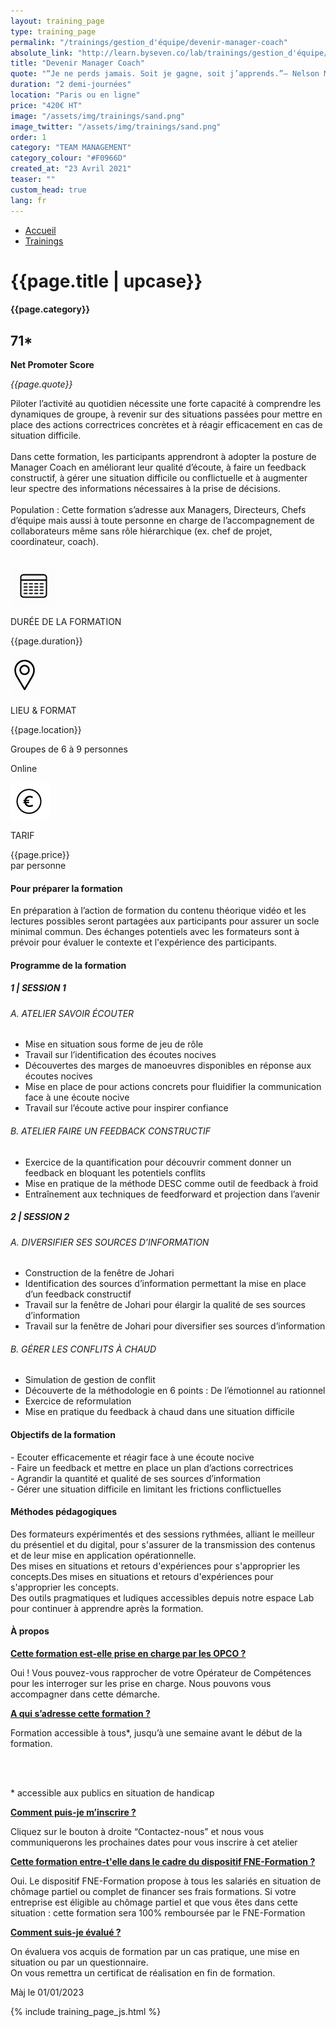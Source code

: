 ```yaml
---
layout: training_page
type: training_page
permalink: "/trainings/gestion_d'équipe/devenir-manager-coach"
absolute_link: "http://learn.byseven.co/lab/trainings/gestion_d'équipe/devenir-manager-coach"
title: "Devenir Manager Coach"
quote: "“Je ne perds jamais. Soit je gagne, soit j’apprends.”– Nelson Mandala"
duration: "2 demi-journées"
location: "Paris ou en ligne"
price: "420€ HT"
image: "/assets/img/trainings/sand.png"
image_twitter: "/assets/img/trainings/sand.png"
order: 1
category: "TEAM MANAGEMENT"
category_colour: "#F0966D"
created_at: "23 Avril 2021"
teaser: ""
custom_head: true
lang: fr
---
```


<div class="trainings-breadcrumb">
  <nav aria-label="Breadcrumb" class="breadcrumb">
    <ul>
        <li><a href="/">Accueil</a></li>
        <li><a href="/trainings">Trainings</a></li>
    </ul>
  </nav>
</div>
<div class="training-page-main">
  <div class="training-page-main-banner">
    <div class="training-page-main-banner-left">
      <div>
        <h1 class="training-page-main-banner-left-title">{{page.title | upcase}}</h1>
          <div class='category-score'><h4 class="training-page-main-banner-left-category" style="background: {{page.category_colour}};">{{page.category}}</h4>
            <div class='net-promote-score'><h2>71<span>&#42;</span></h2>
              <p><strong>Net Promoter Score</strong></p>
            </div>
          </div>
        <p class="training-page-main-banner-left-quote"><em>{{page.quote}}</em></p>
      </div>
      <p class="training-page-main-banner-left-description">Piloter l’activité au quotidien nécessite une forte capacité à comprendre les dynamiques de groupe, à revenir sur des situations passées pour mettre en place des actions correctrices concrètes et à réagir efficacement en cas de situation difficile.<br><br>
      Dans cette formation, les participants apprendront à adopter la posture de Manager Coach en améliorant leur qualité d’écoute, à faire un feedback constructif, à gérer une situation difficile ou conflictuelle et à augmenter leur spectre des informations nécessaires à la prise de décisions.<br><br><span>Population :</span> Cette formation s’adresse aux Managers, Directeurs, Chefs d’équipe mais aussi à toute personne en charge de l’accompagnement de collaborateurs même sans rôle hiérarchique (ex. chef de projet, coordinateur, coach).
      </p>
    </div>
    <div class="training-page-main-banner-right">
      <img src="{{page.image}}" alt="">
    </div>
  </div>
</div>
<div class="training-page-infos" style="background: {{page.category_colour}};">
  <div class="training-pages-infos-date">
    <img src="/assets/img/PICTO_DATE.png" alt="" class='training-page-picto'>
    <div class="traning-pages-info-text">
        <p>DURÉE DE LA FORMATION</p>
        <p>{{page.duration}}</p>
    </div>
  </div>
  <div class="training-pages-infos-place">
    <img src="/assets/img/PICTO_LIEU.png" alt="" class='training-page-picto'>
    <div class="traning-pages-info-text">
        <p>LIEU & FORMAT</p>
        <p>{{page.location}}</p>
        <p>Groupes de 6 à 9 personnes</p>
        <p>Online</p>
    </div>
  </div>
  <div class="training-pages-infos-price">
    <img src="/assets/img/PICTO_TARIFS.png" alt="" class='training-page-picto'>
    <div class="traning-pages-info-text">
        <p class="align">TARIF</p>
        <p>{{page.price}} <br>par personne</p>
    </div>
  </div>
</div>
<div class="training-page-main-description">
  <div class="training-page-main-description-left" >
    <h4 style="text-decoration-color: {{page.category_colour}};">Pour préparer la formation</h4>
    <p>En préparation à l’action de formation du contenu théorique vidéo et les lectures possibles seront partagées aux participants pour assurer un socle minimal commun. Des échanges potentiels avec les formateurs sont à prévoir pour évaluer le contexte et l'expérience des participants.</p>
    <h4 style="text-decoration-color: {{page.category_colour}};">Programme de la formation</h4>
    <h5 style="color: {{page.category_colour}};">1 | SESSION 1</h5>
    <h6>A. ATELIER SAVOIR ÉCOUTER</h6>
    <ul>
      <li>Mise en situation sous forme de jeu de rôle</li>
      <li>Travail sur l’identification des écoutes nocives</li>
      <li>Découvertes des marges de manoeuvres disponibles en réponse aux écoutes nocives</li>
      <li>Mise en place de pour actions concrets pour fluidifier la communication face à une écoute nocive</li>
      <li>Travail sur l’écoute active pour inspirer confiance</li>
    </ul>
    <h6>B. ATELIER FAIRE UN FEEDBACK CONSTRUCTIF</h6>
    <ul>
      <li>Exercice de la quantification pour découvrir comment donner un feedback en bloquant les potentiels conflits</li>
      <li>Mise en pratique de la méthode DESC comme outil de feedback à froid</li>
      <li>Entraînement aux techniques de feedforward et projection dans l’avenir</li>
    </ul>
    <h5 style="color: {{page.category_colour}};">2 | SESSION 2</h5>
    <h6>A. DIVERSIFIER SES SOURCES D’INFORMATION</h6>
    <ul>
      <li>Construction de la fenêtre de Johari</li>
      <li>Identification des sources d’information permettant la mise en place d’un feedback constructif</li>
      <li>Travail sur la fenêtre de Johari pour élargir la qualité de ses sources d’information</li>
      <li>Travail sur la fenêtre de Johari pour diversifier ses sources d’information </li>
    </ul>
    <h6>B. GÉRER LES CONFLITS À CHAUD</h6>
    <ul>
      <li>Simulation de gestion de conflit</li>
      <li>Découverte de la méthodologie en 6 points : De l’émotionnel au rationnel</li>
      <li>Exercice de reformulation</li>
      <li>Mise en pratique du feedback à chaud dans une situation difficile</li>
    </ul>
  </div>
  <div class="training-page-main-description-right" >
    <div>
      <h4 style="text-decoration-color: {{page.category_colour}};">Objectifs de la formation</h4>
      <p>
        - Ecouter efficacemente et réagir face à une écoute nocive<br>
        - Faire un feedback et mettre en place un plan d’actions correctrices<br>
        - Agrandir la quantité et qualité de ses sources d’information<br>
        - Gérer une situation difficile en limitant les frictions conflictuelles
      </p>
      <h4 style="text-decoration-color: {{page.category_colour}};">Méthodes pédagogiques</h4>
      <p>
        Des formateurs expérimentés et des sessions rythmées, alliant le meilleur du présentiel et du digital, pour s'assurer de la transmission des contenus et de leur mise en application opérationnelle. <br>
        Des mises en situations et retours d'expériences pour s'approprier les concepts.Des mises en situations et retours d'expériences pour s'approprier les concepts. <br>
        Des outils pragmatiques et ludiques accessibles depuis notre espace Lab pour continuer à apprendre après la formation.
      </p>
      <h4 style="text-decoration-color: {{page.category_colour}};">À propos</h4>
      <div class="training-page-faq-element">
        <a class='training-page-faq-question-link' data-toggle="collapse" href="#collapse1" role="button" aria-expanded="false" aria-controls="collapse1" style="color: {{page.category_colour}};">
          <div class="training-page-faq-question flex-row-between-centered">
            <p><strong>Cette formation est-elle prise en charge par les OPCO ?</strong></p>
            <i class="fas fa-angle-down fa-2x"></i>
            <i class="fas fa-angle-up fa-2x hidden"></i>
          </div>
        </a>
        <div class="training-page-faq-answer collapse" id="collapse1">
          <p>Oui ! Vous pouvez-vous rapprocher de votre Opérateur de Compétences pour les interroger sur les prise en charge. Nous pouvons vous accompagner dans cette démarche.</p>
        </div>
      </div>
      <div class="training-page-faq-element">
        <a class='training-page-faq-question-link' data-toggle="collapse" href="#collapse2" role="button" aria-expanded="false" aria-controls="collapse2" style="color: {{page.category_colour}};">
          <div class="training-page-faq-question flex-row-between-centered">
            <p><strong>A qui s’adresse cette formation ?</strong></p>
            <i class="fas fa-angle-down fa-2x"></i>
            <i class="fas fa-angle-up fa-2x hidden"></i>
          </div>
        </a>
        <div class="training-page-faq-answer collapse" id="collapse2">
          <p>Formation accessible à tous*, jusqu’à une semaine avant le début de la formation.</p><br><br>
          <p> * accessible aux publics en situation de handicap</p>
        </div>
      </div>
      <div class="training-page-faq-element">
        <a class='training-page-faq-question-link' data-toggle="collapse" href="#collapse3" role="button" aria-expanded="false" aria-controls="collapse3" style="color: {{page.category_colour}};">
          <div class="training-page-faq-question flex-row-between-centered">
            <p><strong>Comment puis-je m’inscrire ?</strong></p>
            <i class="fas fa-angle-down fa-2x"></i>
            <i class="fas fa-angle-up fa-2x hidden"></i>
          </div>
        </a>
        <div class="training-page-faq-answer collapse" id="collapse3">
          <p>Cliquez sur le bouton à droite “Contactez-nous” et nous vous communiquerons les prochaines dates pour vous inscrire à cet atelier</p>
        </div>
      </div>
      <div class="training-page-faq-element">
        <a class='training-page-faq-question-link' data-toggle="collapse" href="#collapse4" role="button" aria-expanded="false" aria-controls="collapse4" style="color: {{page.category_colour}};">
          <div class="training-page-faq-question flex-row-between-centered">
            <p><strong>Cette formation entre-t'elle dans le cadre du dispositif FNE-Formation ?</strong></p>
            <i class="fas fa-angle-down fa-2x"></i>
            <i class="fas fa-angle-up fa-2x hidden"></i>
          </div>
        </a>
        <div class="training-page-faq-answer collapse" id="collapse4">
          <p>Oui. Le dispositif FNE-Formation propose à tous les salariés en situation de chômage partiel ou complet de financer ses frais formations. Si votre entreprise est éligible au chômage partiel et que vous êtes dans cette situation : cette formation sera 100% remboursée par le FNE-Formation</p>
        </div>
      </div>
      <div class="training-page-faq-element">
        <a class='training-page-faq-question-link' data-toggle="collapse" href="#collapse5" role="button" aria-expanded="false" aria-controls="collapse4" style="color: {{page.category_colour}};">
          <div class="training-page-faq-question flex-row-between-centered">
            <p><strong>Comment suis-je évalué ?</strong></p>
            <i class="fas fa-angle-down fa-2x"></i>
            <i class="fas fa-angle-up fa-2x hidden"></i>
          </div>
        </a>
        <div class="training-page-faq-answer collapse" id="collapse5">
          <p>On évaluera vos acquis de formation par un cas pratique, une mise en situation ou par un questionnaire.<br>
          On vous remettra un certificat de réalisation en fin de formation.</p>
        </div>
      </div>
      <div class="training-additional-info">
        <p>Màj le 01/01/2023</p>
      </div>
    </div>
  </div>
</div>

{% include training_page_js.html %}
